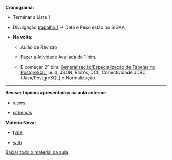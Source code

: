 **Cronograma:**

* Terminar a Lista 1

* Divulgação [trabalho 1](https://github.com/IgorAvilaPereira/iobd2025_1sem/blob/main/trabalhos/trabalho1.md) -> Data e Peso estão no SIGAA

* **Na volta:**

    * Aulão de Revisão
    
    * Fazer a Atividade Avaliada do 1 bim.
    
     * E começar 2º bim:  [Generalização/Especialização de Tabelas no PostgreSQL](https://github.com/IgorAvilaPereira/iobd2025_1sem/blob/main/dicas/dicas.md#heran%C3%A7a-especializa%C3%A7%C3%A3ogeneraliza%C3%A7%C3%A3o-de-tabelas-no-postgresql), uuid, JSON, Blob's, DCL, Conectividade JDBC (Java/PostgreSQL) e Normalização.

***

**Revisar tópicos apresentados na aula anterior:**

* [views](https://github.com/IgorAvilaPereira/iobd2025_1sem/blob/main/dicas/dicas.md#views)

* [schemas](https://github.com/IgorAvilaPereira/iobd2025_1sem/blob/main/dicas/dicas.md#schema)

**Matéria Nova:**

* [type](https://github.com/IgorAvilaPereira/iobd2025_1sem/blob/main/dicas/dicas.md#type)

* [with](https://github.com/IgorAvilaPereira/iobd2025_1sem/blob/main/dicas/dicas.md#with)

 



[Baixar todo o material da aula](https://download-directory.github.io/?url=http://github.com/IgorAvilaPereira/iobd2025_1sem/tree/main/./05_aula)
